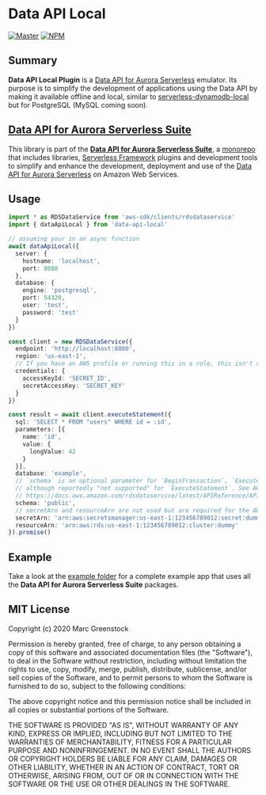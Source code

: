 # Data API Local

[![Master](https://github.com/marcgreenstock/data-api-suite/workflows/master/badge.svg)](https://github.com/marcgreenstock/data-api-suite/actions) [![NPM](https://img.shields.io/npm/v/data-api-local.svg)](https://www.npmjs.com/package/data-api-local)

## Summary

**Data API Local Plugin** is a [Data API for Aurora Serverless](https://aws.amazon.com/blogs/aws/new-data-api-for-amazon-aurora-serverless/) emulator. Its purpose is to simplify the development of applications using the Data API by making it available offline and local, similar to [serverless-dynamodb-local](https://github.com/99xt/serverless-dynamodb-local) but for PostgreSQL (MySQL coming soon).

## [Data API for Aurora Serverless Suite](https://github.com/marcgreenstock/data-api-suite#readme)

This library is part of the **[Data API for Aurora Serverless Suite](https://github.com/marcgreenstock/data-api-suite#readme)**, a [monorepo](https://en.wikipedia.org/wiki/Monorepo) that includes libraries, [Serverless Framework](https://serverless.com/) plugins and development tools to simplify and enhance the development, deployment and use of the [Data API for Aurora Serverless](https://aws.amazon.com/blogs/aws/new-data-api-for-amazon-aurora-serverless/) on Amazon Web Services.

## Usage

```ts
import * as RDSDataService from 'aws-sdk/clients/rdsdataservice'
import { dataApiLocal } from 'data-api-local'

// assuming your in an async function
await dataApiLocal({
  server: {
    hostname: 'localhost',
    port: 8080
  },
  database: {
    engine: 'postgresql',
    port: 54320,
    user: 'test',
    password: 'test'
  }
})

const client = new RDSDataService({
  endpoint: 'http://localhost:8080',
  region: 'us-east-1',
  // If you have an AWS profile or running this in a role, this isn't required
  credentials: {
    accessKeyId: 'SECRET_ID',
    secretAccessKey: 'SECRET_KEY'
  }
})

const result = await client.executeStatement({
  sql: 'SELECT * FROM "users" WHERE id = :id',
  parameters: [{
    name: 'id',
    value: {
      longValue: 42
    }
  }],
  database: 'example',
  // `schema` is an optional parameter for `BeginTransaction`, `ExecuteSql` and `ExecuteStatement` operations
  // although reportedly "not supported" for `ExecuteStatement`. See AWS docs for most up to date supported status.
  // https://docs.aws.amazon.com/rdsdataservice/latest/APIReference/API_ExecuteStatement.html
  schema: 'public',
  // secretArn and resourceArn are not used but are required for the AWS SDK
  secretArn: 'arn:aws:secretsmanager:us-east-1:123456789012:secret:dummy',
  resourceArn: 'arn:aws:rds:us-east-1:123456789012:cluster:dummy'
}).promise()
```

## Example

Take a look at the [example folder](https://github.com/marcgreenstock/data-api-suite/tree/master/example) for a complete example app that uses all the **Data API for Aurora Serverless Suite** packages.

## MIT License

Copyright (c) 2020 Marc Greenstock

Permission is hereby granted, free of charge, to any person obtaining a copy
of this software and associated documentation files (the "Software"), to deal
in the Software without restriction, including without limitation the rights
to use, copy, modify, merge, publish, distribute, sublicense, and/or sell
copies of the Software, and to permit persons to whom the Software is
furnished to do so, subject to the following conditions:

The above copyright notice and this permission notice shall be included in all
copies or substantial portions of the Software.

THE SOFTWARE IS PROVIDED "AS IS", WITHOUT WARRANTY OF ANY KIND, EXPRESS OR
IMPLIED, INCLUDING BUT NOT LIMITED TO THE WARRANTIES OF MERCHANTABILITY,
FITNESS FOR A PARTICULAR PURPOSE AND NONINFRINGEMENT. IN NO EVENT SHALL THE
AUTHORS OR COPYRIGHT HOLDERS BE LIABLE FOR ANY CLAIM, DAMAGES OR OTHER
LIABILITY, WHETHER IN AN ACTION OF CONTRACT, TORT OR OTHERWISE, ARISING FROM,
OUT OF OR IN CONNECTION WITH THE SOFTWARE OR THE USE OR OTHER DEALINGS IN THE
SOFTWARE.
